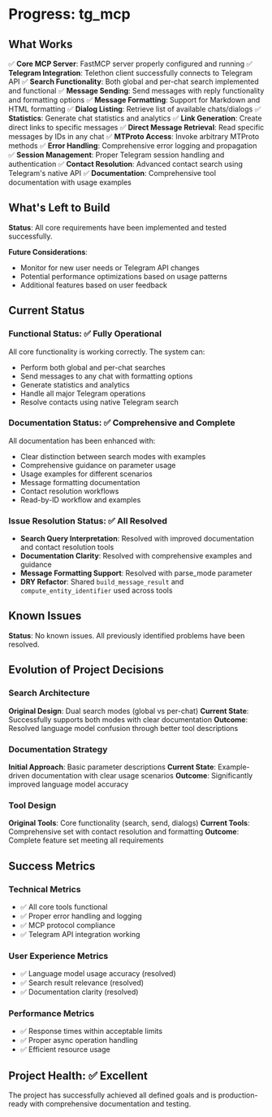 # Progress: tg_mcp

## What Works
✅ **Core MCP Server**: FastMCP server properly configured and running
✅ **Telegram Integration**: Telethon client successfully connects to Telegram API
✅ **Search Functionality**: Both global and per-chat search implemented and functional
✅ **Message Sending**: Send messages with reply functionality and formatting options
✅ **Message Formatting**: Support for Markdown and HTML formatting
✅ **Dialog Listing**: Retrieve list of available chats/dialogs
✅ **Statistics**: Generate chat statistics and analytics
✅ **Link Generation**: Create direct links to specific messages
✅ **Direct Message Retrieval**: Read specific messages by IDs in any chat
✅ **MTProto Access**: Invoke arbitrary MTProto methods
✅ **Error Handling**: Comprehensive error logging and propagation
✅ **Session Management**: Proper Telegram session handling and authentication
✅ **Contact Resolution**: Advanced contact search using Telegram's native API
✅ **Documentation**: Comprehensive tool documentation with usage examples

## What's Left to Build
**Status**: All core requirements have been implemented and tested successfully.

**Future Considerations**:
- Monitor for new user needs or Telegram API changes
- Potential performance optimizations based on usage patterns
- Additional features based on user feedback

## Current Status

### Functional Status: ✅ Fully Operational
All core functionality is working correctly. The system can:
- Perform both global and per-chat searches
- Send messages to any chat with formatting options
- Generate statistics and analytics
- Handle all major Telegram operations
- Resolve contacts using native Telegram search

### Documentation Status: ✅ Comprehensive and Complete
All documentation has been enhanced with:
- Clear distinction between search modes with examples
- Comprehensive guidance on parameter usage
- Usage examples for different scenarios
- Message formatting documentation
- Contact resolution workflows
- Read-by-ID workflow and examples

### Issue Resolution Status: ✅ All Resolved
- **Search Query Interpretation**: Resolved with improved documentation and contact resolution tools
- **Documentation Clarity**: Resolved with comprehensive examples and guidance
- **Message Formatting Support**: Resolved with parse_mode parameter
- **DRY Refactor**: Shared `build_message_result` and `compute_entity_identifier` used across tools

## Known Issues
**Status**: No known issues. All previously identified problems have been resolved.

## Evolution of Project Decisions

### Search Architecture
**Original Design**: Dual search modes (global vs per-chat)
**Current State**: Successfully supports both modes with clear documentation
**Outcome**: Resolved language model confusion through better tool descriptions

### Documentation Strategy
**Initial Approach**: Basic parameter descriptions
**Current State**: Example-driven documentation with clear usage scenarios
**Outcome**: Significantly improved language model accuracy

### Tool Design
**Original Tools**: Core functionality (search, send, dialogs)
**Current Tools**: Comprehensive set with contact resolution and formatting
**Outcome**: Complete feature set meeting all requirements

## Success Metrics

### Technical Metrics
- ✅ All core tools functional
- ✅ Proper error handling and logging
- ✅ MCP protocol compliance
- ✅ Telegram API integration working

### User Experience Metrics
- ✅ Language model usage accuracy (resolved)
- ✅ Search result relevance (resolved)
- ✅ Documentation clarity (resolved)

### Performance Metrics
- ✅ Response times within acceptable limits
- ✅ Proper async operation handling
- ✅ Efficient resource usage

## Project Health: ✅ Excellent
The project has successfully achieved all defined goals and is production-ready with comprehensive documentation and testing.
